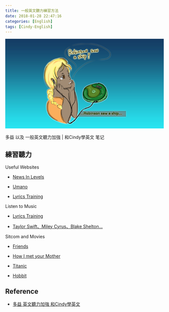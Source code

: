 ```yaml
---
title: 一般英文聽力練習方法
date: 2018-01-28 22:47:16
categories: [English]
tags: [Cindy-English]
---
```


<img src="/images/english/cindy/cindy-listening-logo-2.jpg" width="550" alt="一般英文聽力加強" />

<!-- more -->

多益 以及 一般英文聽力加強 | 和Cindy學英文 笔记

## 練習聽力

Useful Websites

- [News In Levels][l1]

- [Umano][l2]

- [Lyrics Training][l3]

Listen to Music

- [Lyrics Training][l3]

- [Taylor Swift、Miley Cyrus、Blake Shelton...][l4]

Sitcom and Movies

- [Friends][l5]

- [How I met your Mother][l6]

- [Titanic][l7]

- [Hobbit][l8]

[l1]: http://www.newsinlevels.com/
[l2]: https://umano.me/
[l3]: http://lyricstraining.com/
[l4]: https://www.youtube.com/results?search_query=Taylor+Swift

[l5]: http://www.livesinabox.com/friends/scripts.shtml
[l6]: https://www.springfieldspringfield.co.uk/episode_scripts.php?tv-show=how-i-met-your-mother
[l7]: http://www.imsdb.com/scripts/Titanic.html
[l8]: https://www.springfieldspringfield.co.uk/movie_script.php?movie=the-hobbit-an-unexpected-journey

## Reference

- [多益 英文聽力加強 和Cindy學英文][1]

[1]: https://www.youtube.com/watch?v=D8gdg1zdM7U
